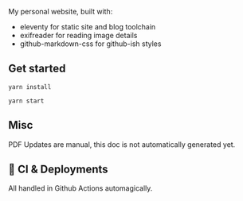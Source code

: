 My personal website, built with:

- eleventy for static site and blog toolchain
- exifreader for reading image details
- github-markdown-css for github-ish styles

## Get started

```
yarn install

yarn start
```

## Misc

PDF Updates are manual, this doc is not automatically generated yet.

## 🚢 CI & Deployments

All handled in Github Actions automagically.
